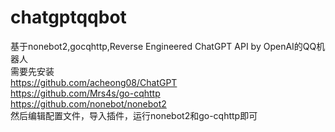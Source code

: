 # chatgptqqbot  
基于nonebot2,gocqhttp,Reverse Engineered ChatGPT API by OpenAI的QQ机器人  
需要先安装  
https://github.com/acheong08/ChatGPT  
https://github.com/Mrs4s/go-cqhttp  
https://github.com/nonebot/nonebot2  
然后编辑配置文件，导入插件，运行nonebot2和go-cqhttp即可  
